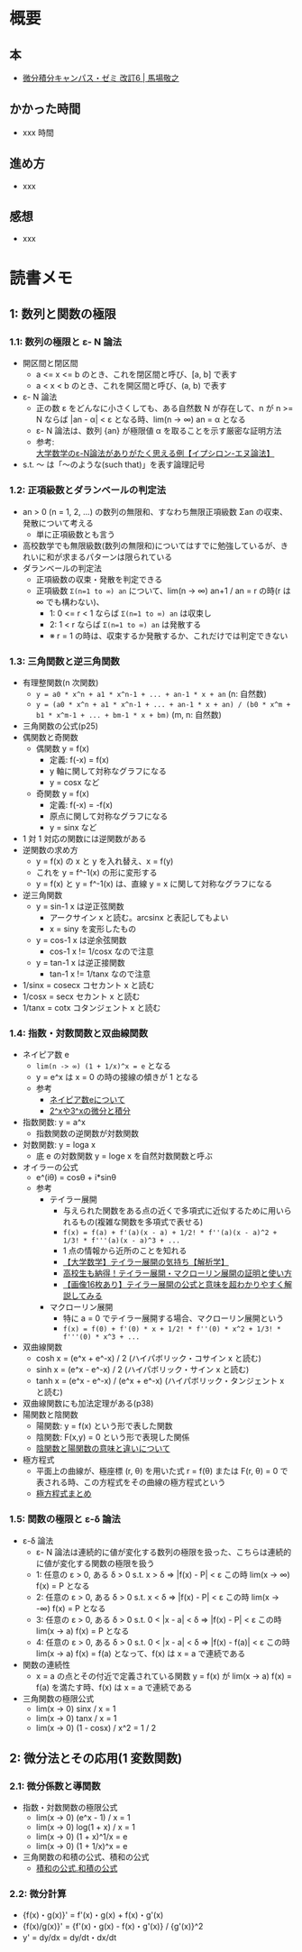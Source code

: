 # 概要

## 本

- [微分積分キャンパス・ゼミ 改訂6 | 馬場敬之](https://amzn.to/3hF4Yij)

## かかった時間

- xxx 時間

## 進め方

- xxx

## 感想

- xxx

# 読書メモ

## 1: 数列と関数の極限

### 1.1: 数列の極限と ε- N 論法

- 開区間と閉区間
  - a <= x <= b のとき、これを閉区間と呼び、[a, b] で表す
  - a < x < b のとき、これを開区間と呼び、(a, b) で表す
- ε- N 論法
  - 正の数 ε をどんなに小さくしても、ある自然数 N が存在して、n が n >= N ならば |an - α| < ε となる時、lim(n -> ∞) an = α となる
  - ε- N 論法は、数列 {an} が極限値 α を取ることを示す厳密な証明方法
  - 参考: [大学数学のε-N論法がありがたく思える例【イプシロン-エヌ論法】](https://okimath.com/ipusiron)
- s.t. 〜 は「〜のような(such that)」を表す論理記号

### 1.2: 正項級数とダランベールの判定法

- an > 0 (n = 1, 2, ...) の数列の無限和、すなわち無限正項級数 Σan の収束、発散について考える
  - 単に正項級数とも言う
- 高校数学でも無限級数(数列の無限和)についてはすでに勉強しているが、きれいに和が求まるパターンは限られている
- ダランベールの判定法
  - 正項級数の収束・発散を判定できる
  - 正項級数 `Σ(n=1 to ∞) an` について、lim(n -> ∞) an+1 / an = r の時(r は ∞ でも構わない)、
    - 1: 0 <= r < 1 ならば `Σ(n=1 to ∞) an` は収束し
    - 2: 1 < r ならば `Σ(n=1 to ∞) an` は発散する
    - ※ r = 1 の時は、収束するか発散するか、これだけでは判定できない

### 1.3: 三角関数と逆三角関数

- 有理整関数(n 次関数)
  - `y = a0 * x^n + a1 * x^n-1 + ... + an-1 * x + an` (n: 自然数)
  - `y = (a0 * x^n + a1 * x^n-1 + ... + an-1 * x + an) / (b0 * x^m + b1 * x^m-1 + ... + bm-1 * x + bm)` (m, n: 自然数)
- 三角関数の公式(p25)
- 偶関数と奇関数
  - 偶関数 y = f(x)
    - 定義: f(-x) = f(x)
    - y 軸に関して対称なグラフになる
    - y = cosx など
  - 奇関数 y = f(x)
    - 定義: f(-x) = -f(x)
    - 原点に関して対称なグラフになる
    - y = sinx など
- 1 対 1 対応の関数には逆関数がある
- 逆関数の求め方
  - y = f(x) の x と y を入れ替え、x = f(y)
  - これを y = f^-1(x) の形に変形する
  - y = f(x) と y = f^-1(x) は、直線 y = x に関して対称なグラフになる
- 逆三角関数
  - y = sin-1 x は逆正弦関数
    - アークサイン x と読む。arcsinx と表記してもよい
    - x = siny を変形したもの
  - y = cos-1 x は逆余弦関数
    - cos-1 x != 1/cosx なので注意
  - y = tan-1 x は逆正接関数
    - tan-1 x != 1/tanx なので注意
- 1/sinx = cosecx コセカント x と読む
- 1/cosx = secx セカント x と読む
- 1/tanx = cotx コタンジェント x と読む

### 1.4: 指数・対数関数と双曲線関数

- ネイピア数 e
  - `lim(n -> ∞) (1 + 1/x)^x = e` となる
  - y = e^x は x = 0 の時の接線の傾きが 1 となる
  - 参考
    - [ネイピア数eについて](https://www.nli-research.co.jp/report/detail/id=58572?site=nli)
    - [2^xや3^xの微分と積分](https://mathwords.net/2noxjobibun)
- 指数関数: y = a^x
  - 指数関数の逆関数が対数関数
- 対数関数: y = loga x
  - 底 e の対数関数 y = loge x を自然対数関数と呼ぶ
- オイラーの公式
  - e^(iθ) = cosθ + i*sinθ
  - 参考
    - テイラー展開
      - 与えられた関数をある点の近くで多項式に近似するために用いられるもの(複雑な関数を多項式で表せる)
      - `f(x) = f(a) + f'(a)(x - a) + 1/2! * f''(a)(x - a)^2 + 1/3! * f'''(a)(x - a)^3 + ...`
      - 1 点の情報から近所のことを知れる
      - [【大学数学】テイラー展開の気持ち【解析学】](https://youtu.be/qzd5iXKHkiU)
      - [高校生も納得！テイラー展開・マクローリン展開の証明と使い方](https://juken-mikata.net/how-to/mathematics/taylor-maclaurin.html)
      - [【画像16枚あり】テイラー展開の公式と意味を超わかりやすく解説してみる](https://syarunikki.com/taylor-expansion/)
    - マクローリン展開
      - 特に a = 0 でテイラー展開する場合、マクローリン展開という
      - `f(x) = f(0) + f'(0) * x + 1/2! * f''(0) * x^2 + 1/3! * f'''(0) * x^3 + ...`
- 双曲線関数
  - cosh x = (e^x + e^-x) / 2 (ハイパボリック・コサイン x と読む)
  - sinh x = (e^x - e^-x) / 2 (ハイパボリック・サイン x と読む)
  - tanh x = (e^x - e^-x) / (e^x + e^-x) (ハイパボリック・タンジェント x と読む)
- 双曲線関数にも加法定理がある(p38)
- 陽関数と陰関数
  - 陽関数: y = f(x) という形で表した関数
  - 陰関数: F(x,y) = 0 という形で表現した関係
  - [陰関数と陽関数の意味と違いについて](https://mathtrain.jp/implicit)
- 極方程式
  - 平面上の曲線が、極座標 (r, θ) を用いた式 r = f(θ) または F(r, θ) = 0 で表される時、この方程式をその曲線の極方程式という
  - [極方程式まとめ](https://rikeilabo.com/polar-equation)

### 1.5: 関数の極限と ε-δ 論法

- ε-δ 論法
  - ε- N 論法は連続的に値が変化する数列の極限を扱った、こちらは連続的に値が変化する関数の極限を扱う
  - 1: 任意の ε > 0, ある δ > 0 s.t. x > δ => |f(x) - P| < ε この時 lim(x -> ∞) f(x) = P となる
  - 2: 任意の ε > 0, ある δ > 0 s.t. x < δ => |f(x) - P| < ε この時 lim(x -> -∞) f(x) = P となる
  - 3: 任意の ε > 0, ある δ > 0 s.t. 0 < |x - a| < δ => |f(x) - P| < ε この時 lim(x -> a) f(x) = P となる
  - 4: 任意の ε > 0, ある δ > 0 s.t. 0 < |x - a| < δ => |f(x) - f(a)| < ε この時 lim(x -> a) f(x) = f(a) となって、f(x) は x = a で連続である
- 関数の連続性
  - x = a の点とその付近で定義されている関数 y = f(x) が lim(x -> a) f(x) = f(a) を満たす時、f(x) は x = a で連続である
- 三角関数の極限公式
  - lim(x -> 0) sinx / x = 1
  - lim(x -> 0) tanx / x = 1
  - lim(x -> 0) (1 - cosx) / x^2 = 1 / 2

## 2: 微分法とその応用(1 変数関数)

### 2.1: 微分係数と導関数

- 指数・対数関数の極限公式
  - lim(x -> 0) (e^x - 1) / x = 1
  - lim(x -> 0) log(1 + x) / x = 1
  - lim(x -> 0) (1 + x)^1/x = e
  - lim(x -> 0) (1 + 1/x)^x = e
- 三角関数の和積の公式、積和の公式
  - [積和の公式.和積の公式](https://www.geisya.or.jp/~mwm48961/kou3/trigonometric23.htm)

### 2.2: 微分計算

- {f(x)・g(x)}' = f'(x)・g(x) + f(x)・g'(x)
- {f(x)/g(x)}' = {f'(x)・g(x) - f(x)・g'(x)} / {g'(x)}^2
- y' = dy/dx = dy/dt・dx/dt
